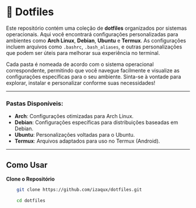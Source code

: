 # 📂 Dotfiles

Este repositório contém uma coleção de **dotfiles** organizados por sistemas operacionais. Aqui você encontrará configurações personalizadas para ambientes como **Arch Linux**, **Debian**, **Ubuntu** e **Termux**. As configurações incluem arquivos como `.bashrc`, `.bash_aliases`, e outras personalizações que podem ser úteis para melhorar sua experiência no terminal.

Cada pasta é nomeada de acordo com o sistema operacional correspondente, permitindo que você navegue facilmente e visualize as configurações específicas para o seu ambiente. Sinta-se à vontade para explorar, instalar e personalizar conforme suas necessidades!

---

### Pastas Disponíveis:
- **Arch**: Configurações otimizadas para Arch Linux.
- **Debian**: Configurações específicas para distribuições baseadas em Debian.
- **Ubuntu**: Personalizações voltadas para o Ubuntu.
- **Termux**: Arquivos adaptados para uso no Termux (Android).

---

## Como Usar

**Clone o Repositório**  
```bash
	git clone https://github.com/izaqux/dotfiles.git
	
	cd dotfiles
```
